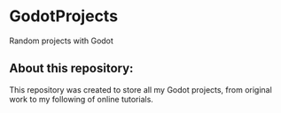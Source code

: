 # GodotProjects
Random projects with Godot

## About this repository:
This repository was created to store all my Godot projects, from original work to my following of online tutorials.
